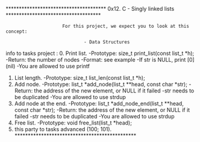 ************************************** 0x12. C - Singly linked lists ************************************

                         For this project, we expect you to look at this concept:

                                 - Data Structures
info to tasks project :
0. Print list.
     -Prototype: size_t print_list(const list_t *h);
     -Return: the number of nodes
     -Format: see example
     -If str is NULL, print [0] (nil)
     -You are allowed to use printf
1. List length.
     -Prototype: size_t list_len(const list_t *h);
2. Add node.
     -Prototype: list_t *add_node(list_t **head, const char *str);
     -Return: the address of the new element, or NULL if it failed
     -str needs to be duplicated
     -You are allowed to use strdup
3. Add node at the end.
     -Prototype: list_t *add_node_end(list_t **head, const char *str);
     -Return: the address of the new element, or NULL if it failed
     -str needs to be duplicated
     -You are allowed to use strdup
4. Free list.
     -Prototype: void free_list(list_t *head);
5. this party to tasks advanced (100; 101).
                              **********************************************
